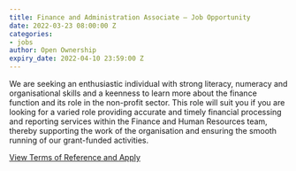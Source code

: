 ```yaml
---
title: Finance and Administration Associate – Job Opportunity
date: 2022-03-23 08:00:00 Z
categories:
- jobs
author: Open Ownership
expiry_date: 2022-04-10 23:59:00 Z
---
```


We are seeking an enthusiastic individual with strong literacy, numeracy and organisational skills and a keenness to learn more about the finance function and its role in the non-profit sector. This role will suit you if you are looking for a varied role providing accurate and timely financial processing and reporting services within the Finance and Human Resources team, thereby supporting the work of the organisation and ensuring the smooth running of our grant-funded activities.

[View Terms of Reference and Apply](/uploads/oo-vacancy-finance-administration-associate-2022-03.pdf)